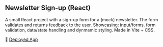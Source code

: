 ## Newsletter Sign-up (React)

A small React project with a sign-up form for a (mock) newsletter. The form validates and returns feedback to the user. Showcasing: input/forms, form validation, data/state handling and dynmamic styling. Made in Vite + CSS.

🚀 [Deployed App](https://eloquent-moonbeam-d57c77.netlify.app/)
